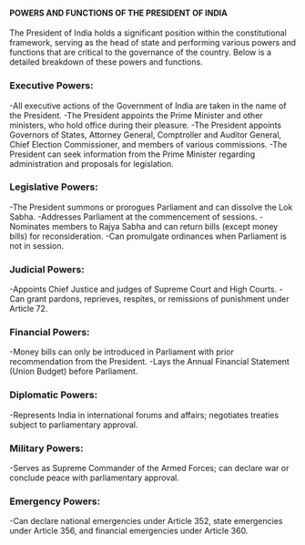 #### POWERS AND FUNCTIONS OF THE PRESIDENT OF INDIA 

The President of India holds a significant position within the constitutional framework, serving as the head of state and performing various powers and functions that are critical to the governance of the country. Below is a detailed breakdown of these powers and functions.

### Executive Powers:
-All executive actions of the Government of India are taken in the name of the President.
-The President appoints the Prime Minister and other ministers, who hold office during their pleasure.
-The President appoints Governors of States, Attorney General, Comptroller and Auditor General, Chief Election Commissioner, and members of various commissions.
-The President can seek information from the Prime Minister regarding administration and proposals for legislation.

### Legislative Powers:
-The President summons or prorogues Parliament and can dissolve the Lok Sabha.
-Addresses Parliament at the commencement of sessions.
-Nominates members to Rajya Sabha and can return bills (except money bills) for reconsideration.
-Can promulgate ordinances when Parliament is not in session.

### Judicial Powers:
-Appoints Chief Justice and judges of Supreme Court and High Courts.
-Can grant pardons, reprieves, respites, or remissions of punishment under Article 72.

### Financial Powers:
-Money bills can only be introduced in Parliament with prior recommendation from the President.
-Lays the Annual Financial Statement (Union Budget) before Parliament.

### Diplomatic Powers:
-Represents India in international forums and affairs; negotiates treaties subject to parliamentary approval.

### Military Powers:
-Serves as Supreme Commander of the Armed Forces; can declare war or conclude peace with parliamentary approval.

### Emergency Powers:
-Can declare national emergencies under Article 352, state emergencies under Article 356, and financial emergencies under Article 360.

